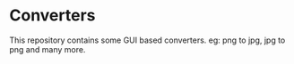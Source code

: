 # Converters
This repository contains some GUI based converters. eg: png to jpg, jpg to png and many more.
